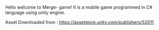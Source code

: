 Hello welcome to Merge- game!
It is a mobile game programmed in C# language using unity engine.




Asset Downloaded from : https://assetstore.unity.com/publishers/52011

